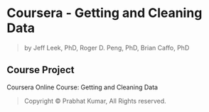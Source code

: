 # Coursera - Getting and Cleaning Data
> by Jeff Leek, PhD, Roger D. Peng, PhD, Brian Caffo, PhD

## Course Project

Coursera Online Course: Getting and Cleaning Data

> Copyright © Prabhat Kumar, All Rights reserved.
